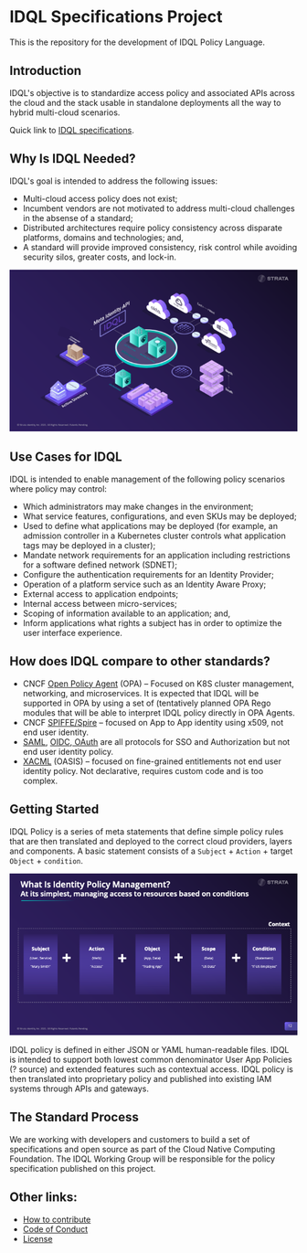 # IDQL Specifications Project

This is the repository for the development of IDQL Policy Language. 

## Introduction

IDQL's objective is to standardize access policy and associated APIs across the cloud and the stack usable in 
standalone deployments all the way to hybrid multi-cloud scenarios.

Quick link to [IDQL specifications](specs/Specifications.md).

## Why Is IDQL Needed?
IDQL's goal is intended to address the following issues:
* Multi-cloud access policy does not exist;
* Incumbent vendors are not motivated to address multi-cloud challenges in the absense of a standard;
* Distributed architectures require policy consistency across disparate platforms, domains and technologies; and,
* A standard will provide improved consistency, risk control while avoiding security silos, greater costs, and lock-in.

![](./collateral/images/IDQL-3d.png "IDQL 3D")

## Use Cases for IDQL
IDQL is intended to enable management of the following policy scenarios where policy may control:
* Which administrators may make changes in the environment;
* What service features, configurations, and even SKUs may be deployed;
* Used to define what applications may be deployed (for example, an admission controller in a
  Kubernetes cluster controls what application tags may be deployed in a cluster);
* Mandate network requirements for an application including restrictions for a
  software defined network (SDNET);
* Configure the authentication requirements for an Identity Provider;
* Operation of a platform service such as an Identity Aware Proxy;
* External access to application endpoints;
* Internal access between micro-services;
* Scoping of information available to an application; and,
* Inform applications what rights a subject has in order to optimize the user interface experience.
## How does IDQL compare to other standards?
* CNCF [Open Policy Agent](https://www.openpolicyagent.org) (OPA) – Focused on K8S cluster management, networking, and 
  microservices. It is expected that IDQL will be supported in OPA by using a set of (tentatively
  planned OPA Rego modules that will be able to interpret IDQL policy directly in OPA Agents.
* CNCF [SPIFFE/Spire](https://spiffe.io) – focused on App to App identity using x509, not end user identity.
* [SAML](https://www.oasis-open.org/committees/tc_home.php?wg_abbrev=security), [OIDC](https://openid.net),[ OAuth](https://tools.ietf.org/wg/oauth/) are all protocols for SSO and Authorization but not end user identity policy.
* [XACML](https://www.oasis-open.org/committees/tc_home.php?wg_abbrev=xacml) (OASIS) – focused on fine-grained 
  entitlements not end user identity policy. Not declarative, requires custom code and is too complex.

## Getting Started

IDQL Policy is a series of meta statements that define simple policy rules that are then translated and deployed to 
the correct cloud providers, layers and components. A basic statement consists of a `Subject` + `Action` + target 
`Object` + `condition`.

![](./collateral/images/IDQL-statement.png "IDQL Statement")

IDQL policy is defined in either JSON or YAML human-readable files. IDQL is intended to support both lowest common 
denominator User App Policies (? source) and extended features such as contextual access. IDQL policy is then 
translated into proprietary policy and published into existing IAM systems through APIs and gateways. 

## The Standard Process

We are working with developers and customers to build a set of specifications and open source as part of the Cloud 
Native Computing Foundation. The IDQL Working Group will be responsible for the policy specification 
published on this project. 

## Other links:

* [How to contribute](CONTRIBUTING.md)
* [Code of Conduct](CODE_OF_CONDUCT.md)
* [License](LICENSE)
